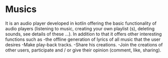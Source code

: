 # Musics
It is an audio player developed in kotlin offering the basic functionality of audio players (listening to music, creating your own playlist (s), deleting sounds, see details of these ...). In addition to that it offers other interesting functions such as -the offline generation of lyrics of all music that the user desires -Make play-back tracks. -Share his creations. -Join the creations of other users, participate and / or give their opinion (comment, like, sharing).

